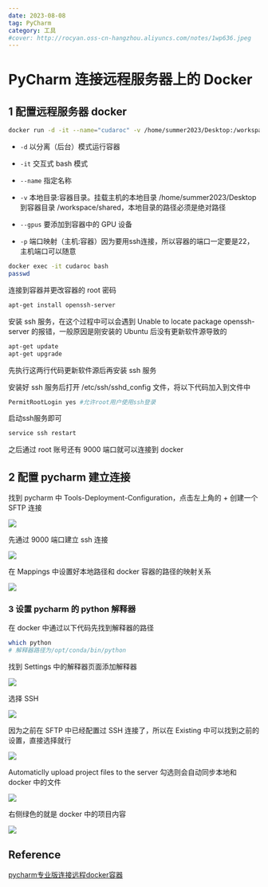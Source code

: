 ```yaml
---
date: 2023-08-08
tag: PyCharm
category: 工具
#cover: http://rocyan.oss-cn-hangzhou.aliyuncs.com/notes/1wp636.jpeg
---
```


# PyCharm 连接远程服务器上的 Docker

## 1 配置远程服务器 docker

```bash
docker run -d -it --name="cudaroc" -v /home/summer2023/Desktop:/workspace/shared --gpus=all  -p 9000:22 pytorch/pytorch:2.0.1-cuda11.7-cudnn8-devel
```

- `-d`  以分离（后台）模式运行容器

- `-it` 交互式 bash 模式
- `--name` 指定名称
- `-v` 本地目录:容器目录。挂载主机的本地目录 /home/summer2023/Desktop 到容器目录 /workspace/shared，本地目录的路径必须是绝对路径
- `--gpus` 要添加到容器中的 GPU 设备
- `-p` 端口映射（主机:容器）因为要用ssh连接，所以容器的端口一定要是22，主机端口可以随意



```bash
docker exec -it cudaroc bash
passwd
```

连接到容器并更改容器的 root 密码



```bash
apt-get install openssh-server
```

安装 ssh 服务，在这个过程中可以会遇到 Unable to locate package openssh-server 的报错，一般原因是刚安装的 Ubuntu 后没有更新软件源导致的

```bash
apt-get update
apt-get upgrade
```

先执行这两行代码更新软件源后再安装 ssh 服务



安装好 ssh 服务后打开 /etc/ssh/sshd_config 文件，将以下代码加入到文件中

```bash
PermitRootLogin yes #允许root用户使用ssh登录
```

启动ssh服务即可

```bash
service ssh restart
```

之后通过 root 账号还有 9000 端口就可以连接到 docker



## 2 配置 pycharm 建立连接

找到 pycharm 中 Tools-Deployment-Configuration，点击左上角的 + 创建一个 SFTP 连接

![](http://rocyan.oss-cn-hangzhou.aliyuncs.com/notes/e0iby9.png)

先通过 9000 端口建立 ssh 连接

![](http://rocyan.oss-cn-hangzhou.aliyuncs.com/notes/kth8q5.png)

在 Mappings 中设置好本地路径和 docker 容器的路径的映射关系

![](http://rocyan.oss-cn-hangzhou.aliyuncs.com/notes/o9cnl8.png)

### 3 设置 pycharm 的 python 解释器

在 docker 中通过以下代码先找到解释器的路径

```bash
which python
# 解释器路径为/opt/conda/bin/python
```



找到 Settings 中的解释器页面添加解释器

![](http://rocyan.oss-cn-hangzhou.aliyuncs.com/notes/uromdv.png)

选择 SSH

![](http://rocyan.oss-cn-hangzhou.aliyuncs.com/notes/7bhe71.png)

因为之前在 SFTP 中已经配置过 SSH 连接了，所以在 Existing 中可以找到之前的设置，直接选择就行

![](http://rocyan.oss-cn-hangzhou.aliyuncs.com/notes/o5rrza.png)

Automaticlly upload project files to the server 勾选则会自动同步本地和 docker 中的文件

![](http://rocyan.oss-cn-hangzhou.aliyuncs.com/notes/tfo5p3.png)

右侧绿色的就是 docker 中的项目内容

![](http://rocyan.oss-cn-hangzhou.aliyuncs.com/notes/w5wi56.png)

## Reference

[pycharm专业版连接远程docker容器](https://blog.csdn.net/sinat_28916141/article/details/126637604)
